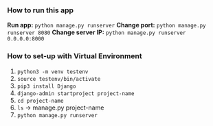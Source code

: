### How to run this app

**Run app:** `python manage.py runserver`
**Change port:** `python manage.py runserver 8080`
**Change server IP:** `python manage.py runserver 0.0.0.0:8000`

### How to set-up with Virtual Environment

1. `python3 -m venv testenv`
2. `source testenv/bin/activate`
3. `pip3 install Django`
4. `django-admin startproject project-name`
5. `cd project-name`
6. `ls` -> manage.py project-name
7. `python manage.py runserver`
